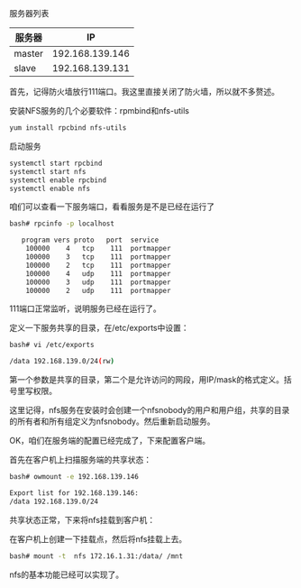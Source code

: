 服务器列表


| 服务器 | IP |
|----------|----------|
| master | 192.168.139.146 |
| slave | 192.168.139.131 |

首先，记得防火墙放行111端口。我这里直接关闭了防火墙，所以就不多赘述。

安装NFS服务的几个必要软件：rpmbind和nfs-utils

```bash
yum install rpcbind nfs-utils
```

启动服务

```bash
systemctl start rpcbind
systemctl start nfs
systemctl enable rpcbind
systemctl enable nfs
```
咱们可以查看一下服务端口，看看服务是不是已经在运行了

```bash
bash# rpcinfo -p localhost

   program vers proto   port  service
    100000    4   tcp    111  portmapper
    100000    3   tcp    111  portmapper
    100000    2   tcp    111  portmapper
    100000    4   udp    111  portmapper
    100000    3   udp    111  portmapper
    100000    2   udp    111  portmapper
```

111端口正常监听，说明服务已经在运行了。

定义一下服务共享的目录，在/etc/exports中设置：

```bash
bash# vi /etc/exports

/data 192.168.139.0/24(rw)
```

第一个参数是共享的目录，第二个是允许访问的网段，用IP/mask的格式定义。括号里写权限。

这里记得，nfs服务在安装时会创建一个nfsnobody的用户和用户组，共享的目录的所有者和所有组定义为nfsnobody。然后重新启动服务。

OK，咱们在服务端的配置已经完成了，下来配置客户端。

首先在客户机上扫描服务端的共享状态：

```bash
bash# owmount -e 192.168.139.146

Export list for 192.168.139.146:
/data 192.168.139.0/24
```

共享状态正常，下来将nfs挂载到客户机：

在客户机上创建一下挂载点，然后将nfs挂载上去。

```bash
bash# mount -t  nfs 172.16.1.31:/data/ /mnt
```

nfs的基本功能已经可以实现了。